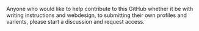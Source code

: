Anyone who would like to help contribute to this GitHub whether it be with writing instructions and webdesign, to submitting their own profiles and varients, please
start a discussion and request access.
